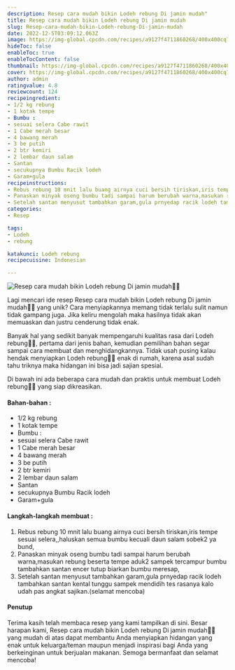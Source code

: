 ```yaml
---
description: Resep cara mudah bikin Lodeh rebung Di jamin mudah"
title: Resep cara mudah bikin Lodeh rebung Di jamin mudah
slug: Resep-cara-mudah-bikin-Lodeh-rebung-Di-jamin-mudah
date: 2022-12-5T03:09:12.063Z
image: https://img-global.cpcdn.com/recipes/a9127f4711860268/400x400cq70/photo.jpg
hideToc: false
enableToc: true
enableTocContent: false
thumbnail: https://img-global.cpcdn.com/recipes/a9127f4711860268/400x400cq70/photo.jpg
cover: https://img-global.cpcdn.com/recipes/a9127f4711860268/400x400cq70/photo.jpg
author: admin
ratingvalue: 4.8
reviewcount: 124
recipeingredient:
- 1/2 kg rebung
- 1 kotak tempe
- Bumbu :
- sesuai selera Cabe rawit
- 1 Cabe merah besar
- 4 bawang merah
- 3 be putih
- 2 btr kemiri
- 2 lembar daun salam
- Santan
- secukupnya Bumbu Racik lodeh
- Garam+gula
recipeinstructions:
- Rebus rebung 10 mnit lalu buang airnya cuci bersih tiriskan,iris tempe sesuai selera,,haluskan semua bumbu kecuali daun salam sobek2 ya bund,
- Panaskan minyak oseng bumbu tadi sampai harum berubah warna,masukan rebung beserta tempe aduk2 sampek tercampur bumbu tambahkan santan encer tutup biarkan bumbu meresap,
- Setelah santan menyusut tambahkan garam,gula prnyedap racik lodeh tambahkan santan kental tunggu sampek mendidih tes rasanya kalo udah pas angkat sajikan.(selamat mencoba)
categories:
- Resep

tags:
- Lodeh
- rebung

katakunci: Lodeh rebung
recipecuisine: Indonesian

---
```


![Resep cara mudah bikin Lodeh rebung Di jamin mudah👩‍🍳](https://img-global.cpcdn.com/recipes/a9127f4711860268/400x400cq70/photo.jpg)

Lagi mencari ide resep Resep cara mudah bikin Lodeh rebung Di jamin mudah👩‍🍳 yang unik? Cara menyiapkannya memang tidak terlalu sulit namun tidak gampang juga. Jika keliru mengolah maka hasilnya tidak akan memuaskan dan justru cenderung tidak enak.

Banyak hal yang sedikit banyak mempengaruhi kualitas rasa dari Lodeh rebung👩‍🍳, pertama dari jenis bahan, kemudian pemilihan bahan segar sampai cara membuat dan menghidangkannya. Tidak usah pusing kalau hendak menyiapkan Lodeh rebung👩‍🍳 enak di rumah, karena asal sudah tahu triknya maka hidangan ini bisa jadi sajian spesial.

Di bawah ini ada beberapa cara mudah dan praktis untuk membuat Lodeh rebung👩‍🍳 yang siap dikreasikan.

<!--inarticleads1-->

#### Bahan-bahan :

- 1/2 kg rebung
- 1 kotak tempe
- Bumbu :
- sesuai selera Cabe rawit
- 1 Cabe merah besar
- 4 bawang merah
- 3 be putih
- 2 btr kemiri
- 2 lembar daun salam
- Santan
- secukupnya Bumbu Racik lodeh
- Garam+gula

<!--inarticleads2-->

#### Langkah-langkah membuat :

1. Rebus rebung 10 mnit lalu buang airnya cuci bersih tiriskan,iris tempe sesuai selera,,haluskan semua bumbu kecuali daun salam sobek2 ya bund,
1. Panaskan minyak oseng bumbu tadi sampai harum berubah warna,masukan rebung beserta tempe aduk2 sampek tercampur bumbu tambahkan santan encer tutup biarkan bumbu meresap,
1. Setelah santan menyusut tambahkan garam,gula prnyedap racik lodeh tambahkan santan kental tunggu sampek mendidih tes rasanya kalo udah pas angkat sajikan.(selamat mencoba)

#### Penutup

Terima kasih telah membaca resep yang kami tampilkan di sini. Besar harapan kami, Resep cara mudah bikin Lodeh rebung Di jamin mudah👩‍🍳 yang mudah di atas dapat membantu Anda menyiapkan hidangan yang enak untuk keluarga/teman maupun menjadi inspirasi bagi Anda yang berkeinginan untuk berjualan makanan. Semoga bermanfaat dan selamat mencoba!